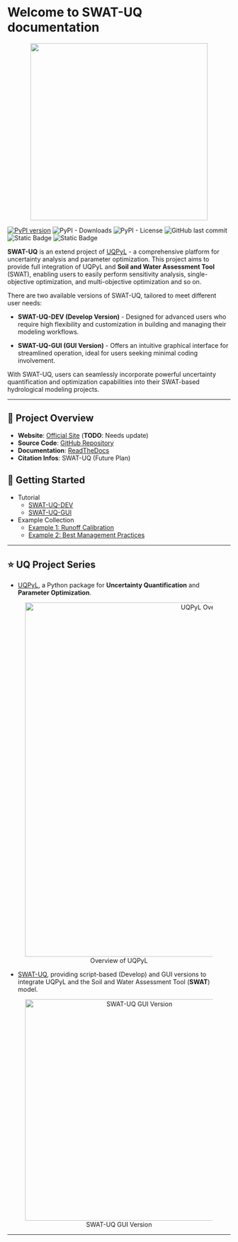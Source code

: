 # Welcome to SWAT-UQ documentation

<p align="center"><img src="/assets/SWAT-UQ.svg" width="400"/></p>

[![PyPI version](https://badge.fury.io/py/swatuq.svg)](https://badge.fury.io/py/swatuq) ![PyPI - Downloads](https://img.shields.io/pypi/dm/swatuq) ![PyPI - License](https://img.shields.io/pypi/l/swatuq) ![GitHub last commit](https://img.shields.io/github/last-commit/smasky/SWAT-UQ) ![Static Badge](https://img.shields.io/badge/Author-wmtSky-orange) ![Static Badge](https://img.shields.io/badge/Contact-wmtsmasky%40gmail.com-blue)

**SWAT-UQ** is an extend project of [UQPyL](https://github.com/smasky/UQPyL) - a comprehensive platform for uncertainty analysis and parameter optimization. This project aims to provide full integration of UQPyL and **Soil and Water Assessment Tool** (SWAT), enabling users to easily perform sensitivity analysis, single-objective optimization, and multi-objective optimization and so on. 

There are two available versions of SWAT-UQ, tailored to meet different user needs:

 - **SWAT-UQ-DEV (Develop Version)** - Designed for advanced users who require high flexibility and customization in building and managing their modeling workflows.

 - **SWAT-UQ-GUI (GUI Version)** - Offers an intuitive graphical interface for streamlined operation, ideal for users seeking minimal coding involvement.

With SWAT-UQ, users can seamlessly incorporate powerful uncertainty quantification and optimization capabilities into their SWAT-based hydrological modeling projects.

---

## 🔗 Project Overview

- **Website**: [Official Site](http://www.uq-pyl.com) (**TODO**: Needs update)
- **Source Code**: [GitHub Repository](https://github.com/smasky/SWAT-UQ/)
- **Documentation**: [ReadTheDocs](https://swat-uq.readthedocs.io/en/latest/)
- **Citation Infos**: SWAT-UQ (Future Plan)

## 🚀 Getting Started

   -  Tutorial
      - [SWAT-UQ-DEV](swat_uq_dev.md)
      - [SWAT-UQ-GUI](swat_uq_gui.md)
   - Example Collection
      - [Example 1: Runoff Calibration](example_runoff_calibration.md)
      - [Example 2: Best Management Practices](best_management_practices.md)

---

## ⭐ UQ Project Series

- [UQPyL](https://github.com/smasky/UQPyL), a Python package for **Uncertainty Quantification** and **Parameter Optimization**.

<figure align="center">
  <img src="/assets/UQPyL_overview.svg" alt="UQPyL Overview" width="800"/>
  <figcaption>Overview of UQPyL</figcaption>
</figure>

- [SWAT-UQ](https://github.com/smasky/SWAT-UQ), providing script-based (Develop) and GUI versions to integrate UQPyL and the Soil and Water Assessment Tool (**SWAT**) model. 

<figure align="center">
  <img src="/assets/MainUI.jpg" alt="SWAT-UQ GUI Version" width="500"/>
  <figcaption>SWAT-UQ GUI Version</figcaption>
</figure>

---
